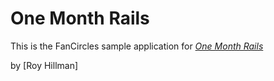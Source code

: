 # One Month Rails

This is the FanCircles sample application for
[*One Month Rails*](httpL//onemonthrails.com)

by [Roy Hillman]